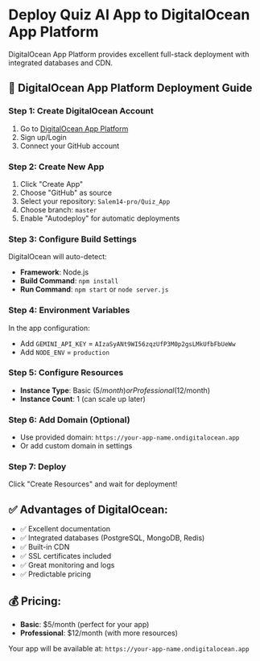 # Deploy Quiz AI App to DigitalOcean App Platform

DigitalOcean App Platform provides excellent full-stack deployment with integrated databases and CDN.

## 🌊 DigitalOcean App Platform Deployment Guide

### Step 1: Create DigitalOcean Account
1. Go to [DigitalOcean App Platform](https://cloud.digitalocean.com/apps)
2. Sign up/Login
3. Connect your GitHub account

### Step 2: Create New App
1. Click "Create App"
2. Choose "GitHub" as source
3. Select your repository: `Salem14-pro/Quiz_App`
4. Choose branch: `master`
5. Enable "Autodeploy" for automatic deployments

### Step 3: Configure Build Settings
DigitalOcean will auto-detect:
- **Framework**: Node.js
- **Build Command**: `npm install`
- **Run Command**: `npm start` or `node server.js`

### Step 4: Environment Variables
In the app configuration:
- Add `GEMINI_API_KEY` = `AIzaSyANt9WI56zqzUfP3M0p2gsLMkUfbFbUeWw`
- Add `NODE_ENV` = `production`

### Step 5: Configure Resources
- **Instance Type**: Basic ($5/month) or Professional ($12/month)
- **Instance Count**: 1 (can scale up later)

### Step 6: Add Domain (Optional)
- Use provided domain: `https://your-app-name.ondigitalocean.app`
- Or add custom domain in settings

### Step 7: Deploy
Click "Create Resources" and wait for deployment!

## ✅ Advantages of DigitalOcean:
- ✅ Excellent documentation
- ✅ Integrated databases (PostgreSQL, MongoDB, Redis)
- ✅ Built-in CDN
- ✅ SSL certificates included
- ✅ Great monitoring and logs
- ✅ Predictable pricing

## 💰 Pricing:
- **Basic**: $5/month (perfect for your app)
- **Professional**: $12/month (with more resources)

Your app will be available at: `https://your-app-name.ondigitalocean.app`
